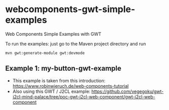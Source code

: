 # webcomponents-gwt-simple-examples

Web Components Simple Examples with GWT

To run the examples: just go to the Maven project directory and run

```
mvn gwt:generate-module gwt:devmode
```

## Example 1: my-button-gwt-example
- This example is taken from this introduction: https://www.robinwieruch.de/web-components-tutorial 
- Also using this GWT / J2CL example: https://github.com/vegegoku/gwt-j2cl-mind-palace/tree/poc-gwt-j2cl-web-component/gwt-j2cl-web-component